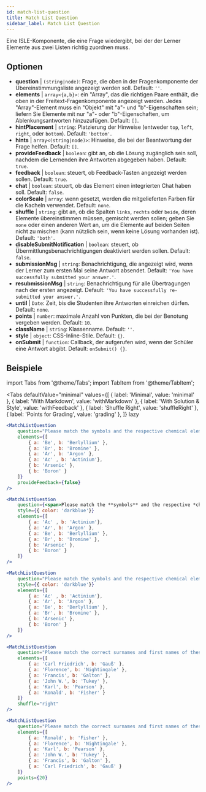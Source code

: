 ```yaml
---
id: match-list-question 
title: Match List Question
sidebar_label: Match List Question
---
```


Eine ISLE-Komponente, die eine Frage wiedergibt, bei der der Lerner Elemente aus zwei Listen richtig zuordnen muss.

## Optionen

* __question__ | `(string|node)`: Frage, die oben in der Fragenkomponente der Übereinstimmungsliste angezeigt werden soll. Default: `''`.
* __elements__ | `array<{a,b}>`: ein "Array", das die richtigen Paare enthält, die oben in der Freitext-Fragenkomponente angezeigt werden. Jedes "Array"-Element muss ein "Objekt" mit "a"- und "b"-Eigenschaften sein; liefern Sie Elemente mit nur "a"- oder "b"-Eigenschaften, um Ablenkungsantworten hinzuzufügen. Default: `[]`.
* __hintPlacement__ | `string`: Platzierung der Hinweise (entweder `top`, `left`, `right`, oder `bottom`). Default: `'bottom'`.
* __hints__ | `array<(string|node)>`: Hinweise, die bei der Beantwortung der Frage helfen. Default: `[]`.
* __provideFeedback__ | `boolean`: gibt an, ob die Lösung zugänglich sein soll, nachdem die Lernenden ihre Antworten abgegeben haben. Default: `true`.
* __feedback__ | `boolean`: steuert, ob Feedback-Tasten angezeigt werden sollen. Default: `true`.
* __chat__ | `boolean`: steuert, ob das Element einen integrierten Chat haben soll. Default: `false`.
* __colorScale__ | `array`: wenn gesetzt, werden die mitgelieferten Farben für die Kacheln verwendet. Default: `none`.
* __shuffle__ | `string`: gibt an, ob die Spalten `links`, `rechts` oder `beide`, deren Elemente übereinstimmen müssen, gemischt werden sollen; geben Sie `none` oder einen anderen Wert an, um die Elemente auf beiden Seiten nicht zu mischen (kann nützlich sein, wenn keine Lösung vorhanden ist). Default: `'both'`.
* __disableSubmitNotification__ | `boolean`: steuert, ob Übermittlungsbenachrichtigungen deaktiviert werden sollen. Default: `false`.
* __submissionMsg__ | `string`: Benachrichtigung, die angezeigt wird, wenn der Lerner zum ersten Mal seine Antwort absendet. Default: `'You have successfully submitted your answer.'`.
* __resubmissionMsg__ | `string`: Benachrichtigung für alle Übertragungen nach der ersten angezeigt. Default: `'You have successfully re-submitted your answer.'`.
* __until__ | `Date`: Zeit, bis die Studenten ihre Antworten einreichen dürfen. Default: `none`.
* __points__ | `number`: maximale Anzahl von Punkten, die bei der Benotung vergeben werden. Default: `10`.
* __className__ | `string`: Klassenname. Default: `''`.
* __style__ | `object`: CSS-Inline-Stile. Default: `{}`.
* __onSubmit__ | `function`: Callback, der aufgerufen wird, wenn der Schüler eine Antwort abgibt. Default: `onSubmit() {}`.


## Beispiele

import Tabs from '@theme/Tabs';
import TabItem from '@theme/TabItem';

<Tabs
    defaultValue="minimal"
    values={[
        { label: 'Minimal', value: 'minimal' },
        { label: 'With Markdown', value: 'withMarkdown' },
        { label: 'With Solution & Style', value: 'withFeedback' },
        { label: 'Shuffle Right', value: 'shuffleRight' },
        { label: 'Points for Grading', value: 'grading' },
    ]}
    lazy
>

<TabItem value="minimal">

```jsx live
<MatchListQuestion
    question="Please match the symbols and the respective chemical element."
    elements={[
        { a: 'Be', b: 'Berlyllium' },
        { a: 'Br', b: 'Bromine' },
        { a: 'Ar', b: 'Argon' },
        { a: 'Ac' , b: 'Actinium'},
        { b: 'Arsenic' },
        { b: 'Boron' }
    ]}
    provideFeedback={false}
/>
```
</TabItem>

<TabItem value="withMarkdown">

```jsx live
<MatchListQuestion
    question={<span>Please match the **symbols** and the respective *chemical* element.</span>}
    style={{ color: 'darkblue'}}
    elements={[
        { a: 'Ac' , b: 'Actinium'},
        { a: 'Ar', b: 'Argon' },
        { a: 'Be', b: 'Berlyllium' },
        { a: 'Br', b: 'Bromine' },
        { b: 'Arsenic' },
        { b: 'Boron' }
    ]}
/>
```
</TabItem>

<TabItem value="withFeedback">

```jsx live
<MatchListQuestion
    question="Please match the symbols and the respective chemical element."
    style={{ color: 'darkblue'}}
    elements={[
        { a: 'Ac' , b: 'Actinium'},
        { a: 'Ar', b: 'Argon' },
        { a: 'Be', b: 'Berlyllium' },
        { a: 'Br', b: 'Bromine' },
        { b: 'Arsenic' },
        { b: 'Boron' }
    ]}
/>
```
</TabItem>

<TabItem value="shuffleRight">

```jsx live
<MatchListQuestion
    question="Please match the correct surnames and first names of these statisticians."
    elements={[
        { a: 'Carl Friedrich', b: 'Gauß' },
        { a: 'Florence', b: 'Nightingale' },
        { a: 'Francis', b: 'Galton' },
        { a: 'John W.', b: 'Tukey' },
        { a: 'Karl', b: 'Pearson' },
        { a: 'Ronald', b: 'Fisher' }
    ]}
    shuffle="right"
/>
```
</TabItem>

<TabItem value="grading">

```jsx live
<MatchListQuestion
    question="Please match the correct surnames and first names of these statisticians."
    elements={[
        { a: 'Ronald', b: 'Fisher' },
        { a: 'Florence', b: 'Nightingale' },
        { a: 'Karl', b: 'Pearson' },
        { a: 'John W.', b: 'Tukey' },
        { a: 'Francis', b: 'Galton' },
        { a: 'Carl Friedrich', b: 'Gauß' }
    ]}
    points={20}
/>
```
</TabItem>

</Tabs>

